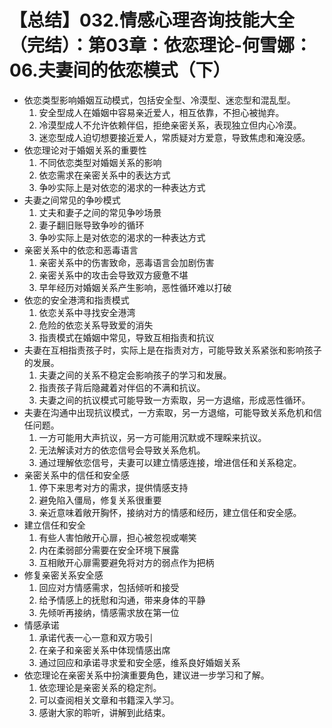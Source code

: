 # 【总结】032.情感心理咨询技能大全（完结）：第03章：依恋理论-何雪娜：06.夫妻间的依恋模式（下）

-   依恋类型影响婚姻互动模式，包括安全型、冷漠型、迷恋型和混乱型。
    1.  安全型成人在婚姻中容易亲近爱人，相互依靠，不担心被抛弃。
    2.  冷漠型成人不允许依赖伴侣，拒绝亲密关系，表现独立但内心冷漠。
    3.  迷恋型成人迫切想要接近爱人，常质疑对方爱意，导致焦虑和淹没感。
-   依恋理论对于婚姻关系的重要性
    1.  不同依恋类型对婚姻关系的影响
    2.  依恋需求在亲密关系中的表达方式
    3.  争吵实际上是对依恋的渴求的一种表达方式
-   夫妻之间常见的争吵模式
    1.  丈夫和妻子之间的常见争吵场景
    2.  妻子翻旧账导致争吵的循环
    3.  争吵实际上是对依恋的渴求的一种表达方式
-   亲密关系中的依恋和恶毒语言
    1.  亲密关系中的伤害致命，恶毒语言会加剧伤害
    2.  亲密关系中的攻击会导致双方疲惫不堪
    3.  早年经历对婚姻关系产生影响，恶性循环难以打破
-   依恋的安全港湾和指责模式
    1.  依恋关系中寻找安全港湾
    2.  危险的依恋关系导致爱的消失
    3.  指责模式在婚姻中常见，导致互相指责和抗议
-   夫妻在互相指责孩子时，实际上是在指责对方，可能导致关系紧张和影响孩子的发展。
    1.  夫妻之间的关系不稳定会影响孩子的学习和发展。
    2.  指责孩子背后隐藏着对伴侣的不满和抗议。
    3.  夫妻之间的抗议模式可能导致一方索取，另一方退缩，形成恶性循环。
-   夫妻在沟通中出现抗议模式，一方索取，另一方退缩，可能导致关系危机和信任问题。
    1.  一方可能用大声抗议，另一方可能用沉默或不理睬来抗议。
    2.  无法解读对方的依恋信号会导致关系危机。
    3.  通过理解依恋信号，夫妻可以建立情感连接，增进信任和关系稳定。
-   亲密关系中的信任和安全感
    1.  停下来思考对方的需求，提供情感支持
    2.  避免陷入僵局，修复关系很重要
    3.  亲近意味着敞开胸怀，接纳对方的情感和经历，建立信任和安全感。
-   建立信任和安全
    1.  有些人害怕敞开心扉，担心被忽视或嘲笑
    2.  内在柔弱部分需要在安全环境下展露
    3.  互相敞开心扉需要避免将对方的弱点作为把柄
-   修复亲密关系安全感
    1.  回应对方情感需求，包括倾听和接受
    2.  给予情感上的抚慰和沟通，带来身体的平静
    3.  先倾听再接纳，情感需求放在第一位
-   情感承诺
    1.  承诺代表一心一意和双方吸引
    2.  在亲子和亲密关系中体现情感出席
    3.  通过回应和承诺寻求爱和安全感，维系良好婚姻关系
-   依恋理论在亲密关系中扮演重要角色，建议进一步学习和了解。
    1.  依恋理论是亲密关系的稳定剂。
    2.  可以查阅相关文章和书籍深入学习。
    3.  感谢大家的聆听，讲解到此结束。
